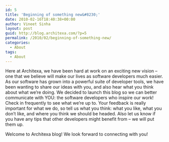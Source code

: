```yaml
---
id: 5
title: 'Beginning of something new&#8230;'
date: 2010-02-16T18:40:38+00:00
author: Vineet Sinha
layout: post
guid: http://blog.architexa.com/?p=5
permalink: /2010/02/beginning-of-something-new/
categories:
  - About
tags:
  - About
---
```

<!--S-ButtonZ 1.1.5 Start-->

<!--S-ButtonZ 1.1.5 End-->

<!--dzoneZ=none-->Here at Architexa, we have been hard at work on an exciting new vision – one that we believe will make our lives as software developers much easier. As our software has grown into a powerful suite of developer tools, we have been wanting to share our ideas with you, and also hear what you think about what we’re doing. We decided to launch this blog so we can better communicate with YOU: the software developers who inspire our work! Check in frequently to see what we’re up to. Your feedback is really important for what we do, so tell us what you think: what you like, what you don’t like, and where you think we should be headed. Also let us know if you have any tips that other developers might benefit from – we will put them up.

Welcome to Architexa blog! We look forward to connecting with you!

<div style="clear:both;">
  &nbsp;
</div>